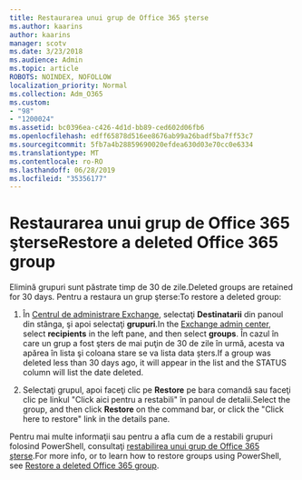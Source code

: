 ```yaml
---
title: Restaurarea unui grup de Office 365 şterse
ms.author: kaarins
author: kaarins
manager: scotv
ms.date: 3/23/2018
ms.audience: Admin
ms.topic: article
ROBOTS: NOINDEX, NOFOLLOW
localization_priority: Normal
ms.collection: Adm_O365
ms.custom:
- "98"
- "1200024"
ms.assetid: bc0396ea-c426-4d1d-bb89-ced602d06fb6
ms.openlocfilehash: edff65878d516ee8676ab99a26badf5ba7ff53c7
ms.sourcegitcommit: 5fb7a4b28859690020efdea630d03e70cc0e6334
ms.translationtype: MT
ms.contentlocale: ro-RO
ms.lasthandoff: 06/28/2019
ms.locfileid: "35356177"
---
```

# <a name="restore-a-deleted-office-365-group"></a><span data-ttu-id="dd53f-102">Restaurarea unui grup de Office 365 şterse</span><span class="sxs-lookup"><span data-stu-id="dd53f-102">Restore a deleted Office 365 group</span></span>

<span data-ttu-id="dd53f-103">Elimină grupuri sunt păstrate timp de 30 de zile.</span><span class="sxs-lookup"><span data-stu-id="dd53f-103">Deleted groups are retained for 30 days.</span></span> <span data-ttu-id="dd53f-104">Pentru a restaura un grup şterse:</span><span class="sxs-lookup"><span data-stu-id="dd53f-104">To restore a deleted group:</span></span>
  
1. <span data-ttu-id="dd53f-105">În [Centrul de administrare Exchange](https://outlook.office365.com/ecp/), selectaţi **Destinatarii** din panoul din stânga, şi apoi selectaţi **grupuri**.</span><span class="sxs-lookup"><span data-stu-id="dd53f-105">In the [Exchange admin center](https://outlook.office365.com/ecp/), select **recipients** in the left pane, and then select **groups**.</span></span> <span data-ttu-id="dd53f-106">În cazul în care un grup a fost şters de mai puţin de 30 de zile în urmă, acesta va apărea în lista şi coloana stare se va lista data șters.</span><span class="sxs-lookup"><span data-stu-id="dd53f-106">If a group was deleted less than 30 days ago, it will appear in the list and the STATUS column will list the date deleted.</span></span>

2. <span data-ttu-id="dd53f-107">Selectaţi grupul, apoi faceţi clic pe **Restore** pe bara comandă sau faceţi clic pe linkul "Click aici pentru a restabili" în panoul de detalii.</span><span class="sxs-lookup"><span data-stu-id="dd53f-107">Select the group, and then click **Restore** on the command bar, or click the "Click here to restore" link in the details pane.</span></span>

<span data-ttu-id="dd53f-108">Pentru mai multe informaţii sau pentru a afla cum de a restabili grupuri folosind PowerShell, consultaţi [restabilirea unui grup de Office 365 şterse](https://go.microsoft.com/fwlink/?linkid=867802).</span><span class="sxs-lookup"><span data-stu-id="dd53f-108">For more info, or to learn how to restore groups using PowerShell, see [Restore a deleted Office 365 group](https://go.microsoft.com/fwlink/?linkid=867802).</span></span>
  